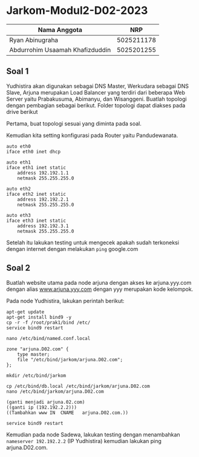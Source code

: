 # Jarkom-Modul2-D02-2023

Nama Anggota | NRP
------------------- | --------------		
Ryan Abinugraha | 5025211178
Abdurrohim Usaamah Khafizduddin | 5025201255

## Soal 1

Yudhistira akan digunakan sebagai DNS Master, Werkudara sebagai DNS Slave, Arjuna merupakan Load Balancer yang terdiri dari beberapa Web Server yaitu Prabakusuma, Abimanyu, dan Wisanggeni. Buatlah topologi dengan pembagian sebagai berikut. Folder topologi dapat diakses pada drive berikut

Pertama, buat topologi sesuai yang diminta pada soal.

Kemudian kita setting konfigurasi pada Router yaitu Pandudewanata.

```
auto eth0
iface eth0 inet dhcp

auto eth1
iface eth1 inet static
	address 192.192.1.1
	netmask 255.255.255.0

auto eth2
iface eth2 inet static
	address 192.192.2.1
	netmask 255.255.255.0

auto eth3
iface eth3 inet static
	address 192.192.3.1
	netmask 255.255.255.0
```
Setelah itu lakukan testing untuk mengecek apakah sudah terkoneksi dengan internet dengan melakukan `ping` google.com

## Soal 2
Buatlah website utama pada node arjuna dengan akses ke arjuna.yyy.com dengan alias www.arjuna.yyy.com dengan yyy merupakan kode kelompok.

Pada node Yudhistira, lakukan perintah berikut:
```
apt-get update
apt-get install bind9 -y
cp -r -f /root/prak1/bind /etc/
service bind9 restart

nano /etc/bind/named.conf.local

zone "arjuna.D02.com" {
    type master;
    file "/etc/bind/jarkom/arjuna.D02.com";
};

mkdir /etc/bind/jarkom

cp /etc/bind/db.local /etc/bind/jarkom/arjuna.D02.com
nano /etc/bind/jarkom/arjuna.D02.com  

(ganti menjadi arjuna.02.com)
((ganti ip (192.192.2.2)))
((Tambahkan www	IN	CNAME	arjuna.D02.com.))

service bind9 restart
```

Kemudian pada node Sadewa, lakukan testing dengan menambahkan `nameserver 192.192.2.2` (IP Yudhistira) kemudian lakukan ping arjuna.D02.com.

